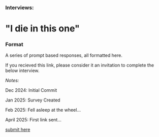 ### Interviews:


# "I die in this one"

### Format

A series of prompt based responses, all formatted here.

If you recieved this link, please consider it an invitation to complete the below interview.

_Notes:_

Dec 2024: Initial Commit

Jan 2025: Survey Created

Feb 2025: Fell asleep at the wheel...

April 2025: First link sent...

[submit here](https://docs.google.com/forms/d/e/1FAIpQLScwNoCgmWZnN3sqX-q1YNi7ieuP7R2rxn_-Ypx1dfivWpKOPw/viewform?usp=preview)
